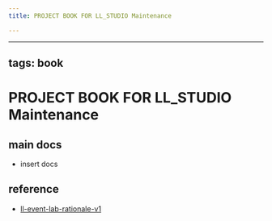 ```yaml
---
title: PROJECT BOOK FOR LL_STUDIO Maintenance

---
```



---
tags: book
---

PROJECT BOOK FOR LL_STUDIO Maintenance
===

main docs
---

- insert docs

reference
---

- [ll-event-lab-rationale-v1](/AunryFEcRm6SG8qAbHAyIw)

